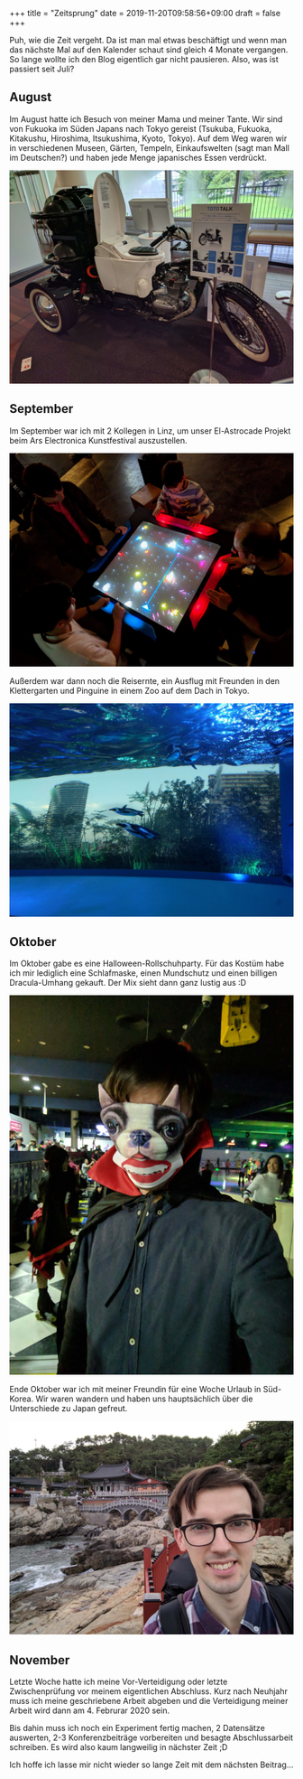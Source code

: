+++
title = "Zeitsprung"
date = 2019-11-20T09:58:56+09:00
draft = false
+++

Puh, wie die Zeit vergeht. Da ist man mal etwas beschäftigt und wenn man das
nächste Mal auf den Kalender schaut sind gleich 4 Monate vergangen. So lange
wollte ich den Blog eigentlich gar nicht pausieren. Also, was ist passiert seit
Juli?

## August
Im August hatte ich Besuch von meiner Mama und
meiner Tante. Wir sind von Fukuoka im Süden Japans nach Tokyo gereist (Tsukuba,
Fukuoka, Kitakushu, Hiroshima, Itsukushima, Kyoto, Tokyo). Auf dem Weg waren wir
in verschiedenen Museen, Gärten, Tempeln, Einkaufswelten (sagt man Mall im
Deutschen?) und haben jede Menge japanisches Essen verdrückt.

![Toto Toiletten](/img/aug/totobike.jpeg)

## September
Im September war ich mit 2 Kollegen in Linz, um unser El-Astrocade Projekt beim
Ars Electronica Kunstfestival auszustellen.

![Astrocade](/img/aug/astrocade.jpeg)

Außerdem war dann noch die Reisernte, ein Ausflug mit Freunden in den
Klettergarten und Pinguine in einem Zoo auf dem Dach in Tokyo.

![Pinguine](/img/aug/penguins.jpeg)

## Oktober
Im Oktober gabe es eine Halloween-Rollschuhparty. Für das Kostüm habe ich mir
lediglich eine Schlafmaske, einen Mundschutz und einen billigen Dracula-Umhang
gekauft. Der Mix sieht dann ganz lustig aus :D

![Halloween](/img/aug/halloween.jpeg)

Ende Oktober war ich mit meiner Freundin für eine Woche Urlaub in Süd-Korea.
Wir waren wandern und haben uns hauptsächlich über die Unterschiede zu Japan
gefreut.

![Korea](/img/aug/korea.jpeg)

## November
Letzte Woche hatte ich meine Vor-Verteidigung oder letzte Zwischenprüfung vor
meinem eigentlichen Abschluss. Kurz nach Neuhjahr muss ich meine
geschriebene Arbeit abgeben und die Verteidigung meiner Arbeit wird dann am
4. Februrar 2020 sein.

Bis dahin muss ich noch ein Experiment fertig machen, 2 Datensätze auswerten,
2-3 Konferenzbeiträge vorbereiten und besagte Abschlussarbeit schreiben.
Es wird also kaum langweilig in nächster Zeit ;D

Ich hoffe ich lasse mir nicht wieder so lange Zeit mit dem nächsten Beitrag...
